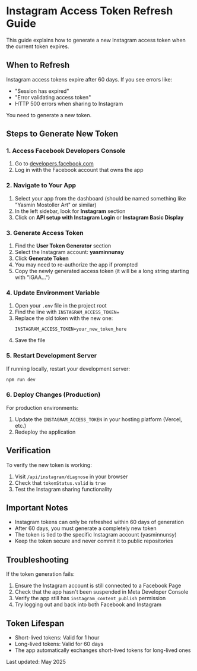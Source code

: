 # Instagram Access Token Refresh Guide

This guide explains how to generate a new Instagram access token when the current token expires.

## When to Refresh

Instagram access tokens expire after 60 days. If you see errors like:

- "Session has expired"
- "Error validating access token"
- HTTP 500 errors when sharing to Instagram

You need to generate a new token.

## Steps to Generate New Token

### 1. Access Facebook Developers Console

1. Go to [developers.facebook.com](https://developers.facebook.com)
2. Log in with the Facebook account that owns the app

### 2. Navigate to Your App

1. Select your app from the dashboard (should be named something like "Yasmin Mostoller Art" or
   similar)
2. In the left sidebar, look for **Instagram** section
3. Click on **API setup with Instagram Login** or **Instagram Basic Display**

### 3. Generate Access Token

1. Find the **User Token Generator** section
2. Select the Instagram account: **yasminnunsy**
3. Click **Generate Token**
4. You may need to re-authorize the app if prompted
5. Copy the newly generated access token (it will be a long string starting with "IGAA...")

### 4. Update Environment Variable

1. Open your `.env` file in the project root
2. Find the line with `INSTAGRAM_ACCESS_TOKEN=`
3. Replace the old token with the new one:
   ```
   INSTAGRAM_ACCESS_TOKEN=your_new_token_here
   ```
4. Save the file

### 5. Restart Development Server

If running locally, restart your development server:

```bash
npm run dev
```

### 6. Deploy Changes (Production)

For production environments:

1. Update the `INSTAGRAM_ACCESS_TOKEN` in your hosting platform (Vercel, etc.)
2. Redeploy the application

## Verification

To verify the new token is working:

1. Visit `/api/instagram/diagnose` in your browser
2. Check that `tokenStatus.valid` is `true`
3. Test the Instagram sharing functionality

## Important Notes

- Instagram tokens can only be refreshed within 60 days of generation
- After 60 days, you must generate a completely new token
- The token is tied to the specific Instagram account (yasminnunsy)
- Keep the token secure and never commit it to public repositories

## Troubleshooting

If the token generation fails:

1. Ensure the Instagram account is still connected to a Facebook Page
2. Check that the app hasn't been suspended in Meta Developer Console
3. Verify the app still has `instagram_content_publish` permission
4. Try logging out and back into both Facebook and Instagram

## Token Lifespan

- Short-lived tokens: Valid for 1 hour
- Long-lived tokens: Valid for 60 days
- The app automatically exchanges short-lived tokens for long-lived ones

Last updated: May 2025
